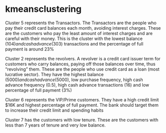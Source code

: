# kmeansclustering

Cluster 5 represents the Transactors. The Transactors are the people who pay their credit card balances each month, avoiding interest charges. These are the customers who pay the least amount of interest charges and are careful with their money. This is the cluster with the lowest balance ($104) and cash advance ($303) transactions and the percentage of full payment is around 23%


Cluster 2 represents the revolvers. A revolver is a credit card issuer term for customers who carry balances, paying off those balances over time, thus “revolving” them. These are the people who use credit card as a loan (most lucrative sector). They have the highest balance ($5000) and cash advance ($5000), low purchase frequency, high cash advance frequency (0.5), high cash advance transactions (16) and low percentage of full payment (3%)



Cluster 6 represents the VIP/Prime customers. They have a high credit limit $16K and highest percentage of full payment. The bank should target them to increase their credit limit and spending habits


Cluster 7 has the customers with low tenure. These are the customers with less than 7 years of tenure and very low balance.
